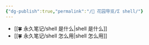 ```yaml
---
{"dg-publish":true,"permalink":"/🌱 花园导览/Σ shell/"}
---
```



- [[🍀 永久笔记/shell 是什么\|shell 是什么]]
- [[🍀 永久笔记/shell 怎么用\|shell 怎么用]]